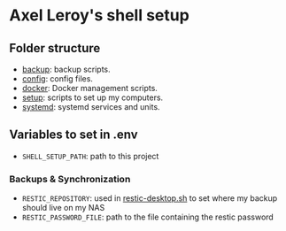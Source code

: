 # Axel Leroy's shell setup

## Folder structure
* [backup](backup/): backup scripts.
* [config](config/): config files.
* [docker](docker/): Docker management scripts.
* [setup](setup/): scripts to set up my computers.
* [systemd](systemd/): systemd services and units.

## Variables to set in .env

* `SHELL_SETUP_PATH`: path to this project

### Backups & Synchronization
* `RESTIC_REPOSITORY`: used in [restic-desktop.sh](backup/restic-desktop.sh) to set where my backup should live on my NAS
* `RESTIC_PASSWORD_FILE`: path to the file containing the restic password
